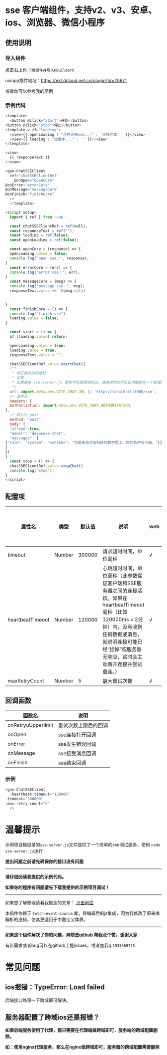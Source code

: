 # sse 客户端组件，支持v2、v3、安卓、ios、浏览器、微信小程序

## 使用说明

### 导入组件

点击右上角 `下载插件并导入HBuilderX`

uniapp插件地址：https://ext.dcloud.net.cn/plugin?id=20971

或者你可以参考我的示例

### 示例代码

```javascript
<template>
  <button @click="start">开始</button>
<button @click="stop">停止</button>
<template v-if="loading">
  <view>{{ openLoading ? "正在连接sse..." : '连接完成！' }}</view>
  <view>{{ loading ? "加载中..." : '' }}</view>
</template>

<view>
  {{ responseText }}
</view>

<gao-ChatSSEClient
  ref="chatSSEClientRef"
    @onOpen="openCore"
@onError="errorCore"
@onMessage="messageCore"
@onFinish="finishCore"
  />
  </template>

<script setup>
  import { ref } from 'vue'

  const chatSSEClientRef = ref(null);
  const responseText = ref("");
  const loading = ref(false);
  const openLoading = ref(false);

  const openCore = (response) => {
  openLoading.value = false;
  console.log("open sse：", response);
}
  const errorCore = (err) => {
  console.log("error sse：", err);
}
  const messageCore = (msg) => {
  console.log("message sse：", msg);
  responseText.value += `${msg.data}

  `
}
  const finishCore = () => {
  console.log("finish sse")
  loading.value = false;
}

  const start = () => {
  if (loading.value) return;

  openLoading.value = true;
  loading.value = true;
  responseText.value = "";

  chatSSEClientRef.value.startChat({
  /**
   * 将它换成你的地址
   * 注意：
   * 如果使用 sse-server.js 要在手机端使用的话，请确保你的手机和电脑处在一个局域网下并且是正常的ip地址
   */
  url: import.meta.env.VITE_CHAT_URL || 'http://localhost:3000/sse',
  // 请求头
  headers: {
  Authorization: import.meta.env.VITE_CHAT_AUTHORIZATION,
},
  // 默认为 post
  method: 'post',
  body: {
  "stream":true,
  "model": "deepseek-chat",
  "messages": [
{"role": "system", "content": "你是来自艺咖科技的数字员工，你的名字叫小咖。"}]
}
})
}
  const stop = () => {
  chatSSEClientRef.value.stopChat()
  console.log("stop");
}
</script>
```

## 配置项

| 属性名              | 类型     | 默认值    | 说明          | web | android/ios | 微信小程序 |
|------------------|--------|--------|-------------|-----|-------------|-------|
| timeout          | Number | 300000 | 请求超时时间，单位毫秒 | √   | √           | √     |     |
| heartbeatTimeout | Number | 120000 | 心跳超时时间，单位毫秒（此参数保证客户端和SSE服务器之间的连接活跃。如果在 heartbeatTimeout 毫秒（比如 120000ms = 2分钟）内，没有收到任何数据或消息，就说明连接可能已经“挂掉”或服务器无响应，这时会主动断开连接并尝试重连。） | √   | √           | √     |
| maxRetryCount    | Number | 5      | 最大重试次数      | √   | √           | √     |

## 回调函数

| 函数名 | 说明         |
|-----|------------|
|onRetryuUpperlimit| 重试次数上限后的回调 |
|onOpen| sse连接打开回调  |
|onError| sse发生错误回调  |
|onMessage| sse接受消息回调  |
|onFinish| sse结束回调    |

### 示例

```javascript
<gao-ChatSSEClient
  :heartbeat-timeout="120000"
:timeout="300000"
:max-retry-count="5"
  />
```

# 温馨提示

示例项目根目录的`sse-server.js`文件提供了一个简单的sse测试服务，使用 `node sse-server.js`运行

**提出问题之前请先确保你的接口没有问题**

---

**请仔细阅读我提供的示例代码。**

**如果你的程序有问题请先下载我提供的示例项目调试！**

---

如果想了解原理请看我掘金的文章： [点击前往](https://juejin.cn/post/7435632766375084082)

本插件依赖于 `fetch-event-source` 库，将编辑后的js集成，因为我修改了原来库解析的逻辑，使其更适用于中国宝宝体质。

---

**如果这个组件解决了你的问题，麻烦去[github](https://github.com/gaozhenqiang/uniapp-chatSSEClient/) 帮我点个赞，谢谢大家**

有新需求或者bug可以在github上提issues，或者加我q `1933669775`

# 常见问题

## ios报错：TypeError: Load failed

后端接口处理一下跨域即可解决。

## 服务器配置了跨域ios还是报错？

**如果后端服务使用了代理，那只需要在代理端做跨域即可，服务端的跨域配置删除。**

**如：使用nginx代理服务，那么在nginx做跨域即可，服务器的跨域配置需要删除**
